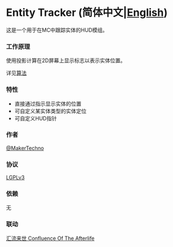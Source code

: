 # Entity Tracker (简体中文|[English](README_EN.MD))
这是一个用于在MC中跟踪实体的HUD模组。
### 工作原理
使用投影计算在2D屏幕上显示标志以表示实体位置。

详见[算法](ALGORITHM.MD)
### 特性
- 直接通过指示显示实体的位置
- 可自定义某实体类型的实体定位
- 可自定义HUD指针
### 作者
[@MakerTechno](https://github.com/MakerTechno)
### 协议
[LGPLv3](https://www.gnu.org/licenses/lgpl-3.0.html)
### 依赖
无
### 联动
[汇流来世 Confluence Of The Afterlife](https://github.com/MagicHarp/confluence)

